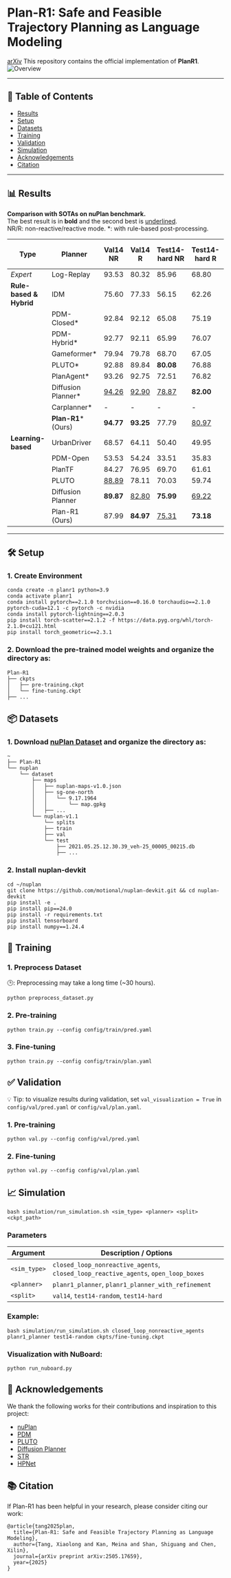 # Plan-R1: Safe and Feasible Trajectory Planning as Language Modeling
[arXiv](https://arxiv.org/abs/2505.17659) 
This repository contains the official implementation of **PlanR1**.  
![Overview](assets/network.png)

---

## 📑 Table of Contents
- [Results](#-results)
- [Setup](#-setup)
- [Datasets](#-datasets)
- [Training](#-training)
- [Validation](#-validation)
- [Simulation](#-simulation)
- [Acknowledgements](#-acknowledgements)
- [Citation](#-citation)

---

## 📊 Results
**Comparison with SOTAs on nuPlan benchmark.**  
The best result is in **bold** and the second best is <u>underlined</u>.  
NR/R: non-reactive/reactive mode. *: with rule-based post-processing.

| Type | Planner | Val14 NR | Val14 R | Test14-hard NR | Test14-hard R | Test14-random NR | Test14-random R |
|------|---------|----------|---------|----------------|---------------|------------------|-----------------|
| *Expert* | Log-Replay | 93.53 | 80.32 | 85.96 | 68.80 | 94.03 | 75.86 |
| **Rule-based & Hybrid** | IDM | 75.60 | 77.33 | 56.15 | 62.26 | 70.39 | 72.42 |
|  | PDM-Closed* | 92.84 | 92.12 | 65.08 | 75.19 | 90.05 | 91.64 |
|  | PDM-Hybrid* | 92.77 | 92.11 | 65.99 | 76.07 | 90.10 | 91.28 |
|  | Gameformer* | 79.94 | 79.78 | 68.70 | 67.05 | 83.88 | 82.05 |
|  | PLUTO* | 92.88 | 89.84 | **80.08** | 76.88 | 92.23 | 90.29 |
|  | PlanAgent* | 93.26 | 92.75 | 72.51 | 76.82 | - | - |
|  | Diffusion Planner* | <u>94.26</u> | <u>92.90</u> | <u>78.87</u> | **82.00** | **94.80** | <u>91.75</u> |
|  | Carplanner* | - | - | - | - | 94.07 | 91.10 |
|  | **Plan-R1*** (Ours) | **94.77** | **93.25** | 77.79 | <u>80.97</u> | <u>94.11</u> | **94.51** |
| **Learning-based** | UrbanDriver | 68.57 | 64.11 | 50.40 | 49.95 | 51.83 | 67.15 |
|  | PDM-Open | 53.53 | 54.24 | 33.51 | 35.83 | 52.81 | 57.23 |
|  | PlanTF | 84.27 | 76.95 | 69.70 | 61.61 | 85.62 | 79.58 |
|  | PLUTO | <u>88.89</u> | 78.11 | 70.03 | 59.74 | **89.90** | 78.62 |
|  | Diffusion Planner | **89.87** | <u>82.80</u> | **75.99** | <u>69.22</u> | 89.19 | <u>82.93</u> |
|  | Plan-R1 (Ours) | 87.99 | **84.97** | <u>75.31</u> | **73.18** | <u>89.46</u> | **88.89** |

---


## 🛠️ Setup

### 1. Create Environment
```
conda create -n planr1 python=3.9
conda activate planr1
conda install pytorch==2.1.0 torchvision==0.16.0 torchaudio==2.1.0 pytorch-cuda=12.1 -c pytorch -c nvidia
conda install pytorch-lightning==2.0.3
pip install torch-scatter==2.1.2 -f https://data.pyg.org/whl/torch-2.1.0+cu121.html
pip install torch_geometric==2.3.1
```
### 2. Download the pre-trained model weights and organize the directory as:
```
Plan-R1
├── ckpts
│   ├── pre-training.ckpt
│   └── fine-tuning.ckpt
├── ...
```

## 📦 Datasets

### 1. Download [nuPlan Dataset](https://nuplan-devkit.readthedocs.io/en/latest/dataset_setup.html) and organize the directory as:
```
~
├── Plan-R1
└── nuplan
    └── dataset
        ├── maps
        │   ├── nuplan-maps-v1.0.json
        │   ├── sg-one-north
        │   │   └── 9.17.1964
        │   │       └── map.gpkg
        │   ├── ...
        └── nuplan-v1.1
            └── splits
            ├── train
            ├── val
            └── test
                ├── 2021.05.25.12.30.39_veh-25_00005_00215.db
                ├── ...
```

### 2. Install nuplan-devkit
```
cd ~/nuplan
git clone https://github.com/motional/nuplan-devkit.git && cd nuplan-devkit
pip install -e .
pip install pip==24.0
pip install -r requirements.txt
pip install tensorboard
pip install numpy==1.24.4
```

## 🚀 Training

### 1. Preprocess Dataset
🕒: Preprocessing may take a long time (~30 hours).
```
python preprocess_dataset.py
```

### 2. Pre-training
```
python train.py --config config/train/pred.yaml
```
### 3. Fine-tuning
```
python train.py --config config/train/plan.yaml
```

## ✅ Validation
💡 Tip: to visualize results during validation, set `val_visualization = True` in `config/val/pred.yaml` or `config/val/plan.yaml`.
### 1. Pre-training
```
python val.py --config config/val/pred.yaml
```
### 2. Fine-tuning
```
python val.py --config config/val/plan.yaml
```

## 📈 Simulation
```
bash simulation/run_simulation.sh <sim_type> <planner> <split> <ckpt_path>
```
### Parameters

| Argument     | Description / Options                                                               |
|--------------|-------------------------------------------------------------------------------------|
| `<sim_type>` | `closed_loop_nonreactive_agents`, `closed_loop_reactive_agents`, `open_loop_boxes`  |
| `<planner>`  | `planr1_planner`, `planr1_planner_with_refinement`                                  |
| `<split>`    | `val14`, `test14-random`, `test14-hard`                                             |

### Example:
```
bash simulation/run_simulation.sh closed_loop_nonreactive_agents planr1_planner test14-random ckpts/fine-tuning.ckpt
```

### Visualization with NuBoard:
```
python run_nuboard.py
```

## 🙏 Acknowledgements
We thank the following works for their contributions and inspiration to this project:  
- [nuPlan](https://github.com/motional/nuplan-devkit)
- [PDM](https://github.com/autonomousvision/tuplan_garage)
- [PLUTO](https://github.com/jchengai/pluto)  
- [Diffusion Planner](https://github.com/ZhengYinan-AIR/Diffusion-Planner)
- [STR](https://github.com/Tsinghua-MARS-Lab/StateTransformer)
- [HPNet](https://github.com/XiaolongTang23/HPNet)

## 📚 Citation

If Plan-R1 has been helpful in your research, please consider citing our work:

```
@article{tang2025plan,
  title={Plan-R1: Safe and Feasible Trajectory Planning as Language Modeling},
  author={Tang, Xiaolong and Kan, Meina and Shan, Shiguang and Chen, Xilin},
  journal={arXiv preprint arXiv:2505.17659},
  year={2025}
}
```
